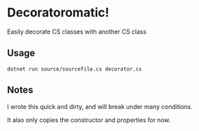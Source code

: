 # Decoratoromatic!

Easily decorate CS classes with another CS class

## Usage
```dotnet run source/sourcefile.cs decorator.cs```

## Notes
I wrote this quick and dirty, and will break under many conditions.

It also only copies the constructor and properties for now.